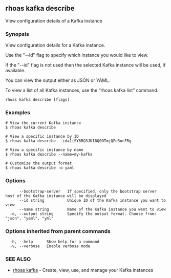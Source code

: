 ## rhoas kafka describe

View configuration details of a Kafka instance

### Synopsis

View configuration details for a Kafka instance.

Use the "--id" flag to specify which instance you would like to view.

If the "--id" flag is not used then the selected Kafka instance will be used, if available.

You can view the output either as JSON or YAML.

To view a list of all Kafka instances, use the “rhoas kafka list” command.


```
rhoas kafka describe [flags]
```

### Examples

```
# View the current Kafka instance
$ rhoas kafka describe

# View a specific instance by ID
$ rhoas kafka describe --id=1iSY6RQ3JKI8Q0OTmjQFd3ocFRg

# View a specific instance by name
$ rhoas kafka describe --name=my-kafka

# Customize the output format
$ rhoas kafka describe -o yaml

```

### Options

```
      --bootstrap-server   If specified, only the bootstrap server host of the Kafka instance will be displayed
      --id string          Unique ID of the Kafka instance you want to view
      --name string        Name of the Kafka instance you want to view
  -o, --output string      Specify the output format. Choose from: "json", "yaml", "yml"
```

### Options inherited from parent commands

```
  -h, --help      Show help for a command
  -v, --verbose   Enable verbose mode
```

### SEE ALSO

* [rhoas kafka](rhoas_kafka.md)	 - Create, view, use, and manage your Kafka instances

